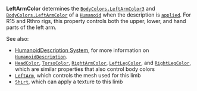 **LeftArmColor** determines the [`BodyColors.LeftArmColor3`](https://create.roblox.com/docs/reference/engine/classes/BodyColors#LeftArmColor3) and
[`BodyColors.LeftArmColor`](https://create.roblox.com/docs/reference/engine/classes/BodyColors#LeftArmColor) of a [`Humanoid`](https://create.roblox.com/docs/reference/engine/classes/Humanoid) when the description
is [`applied`](https://create.roblox.com/docs/reference/engine/classes/Humanoid#ApplyDescription). For R15 and Rthro rigs,
this property controls both the upper, lower, and hand parts of the left
arm.

See also:

- [HumanoidDescription System](https://create.roblox.com/docs/characters/appearance#humanoiddescription),
for more information on [`HumanoidDescription`](https://create.roblox.com/docs/reference/engine/classes/HumanoidDescription).
- [`HeadColor`](https://create.roblox.com/docs/reference/engine/classes/HumanoidDescription#HeadColor),
[`TorsoColor`](https://create.roblox.com/docs/reference/engine/classes/HumanoidDescription#TorsoColor),
[`RightArmColor`](https://create.roblox.com/docs/reference/engine/classes/HumanoidDescription#RightArmColor),
[`LeftLegColor`](https://create.roblox.com/docs/reference/engine/classes/HumanoidDescription#LeftLegColor), and
[`RightLegColor`](https://create.roblox.com/docs/reference/engine/classes/HumanoidDescription#RightLegColor), which are
similar properties that also control body colors
- [`LeftArm`](https://create.roblox.com/docs/reference/engine/classes/HumanoidDescription#LeftArm), which controls the mesh
used for this limb
- [`Shirt`](https://create.roblox.com/docs/reference/engine/classes/HumanoidDescription#Shirt), which can apply a texture to
this limb